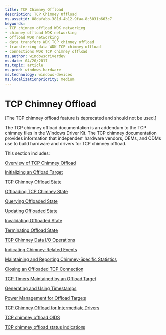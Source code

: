 ```yaml
---
title: TCP Chimney Offload
description: TCP Chimney Offload
ms.assetid: 88dafabb-381d-4b12-9faa-8c3031b663c7
keywords:
- TCP chimney offload WDK networking
- chimney offload WDK networking
- offload WDK networking
- data transfers WDK TCP chimney offload
- transferring data WDK TCP chimney offload
- connections WDK TCP chimney offload
ms.author: windowsdriverdev
ms.date: 04/20/2017
ms.topic: article
ms.prod: windows-hardware
ms.technology: windows-devices
ms.localizationpriority: medium
---
```


# TCP Chimney Offload


\[The TCP chimney offload feature is deprecated and should not be used.\]

The TCP chimney offload documentation is an addendum to the TCP chimney files in the Windows Driver Kit. The TCP chimney documentation provides information that independent hardware vendors, OEMs, and ODMs use to build hardware and drivers for TCP chimney offload.

This section includes:

[Overview of TCP Chimney Offload](overview-of-tcp-chimney-offload.md)

[Initializing an Offload Target](initializing-an-offload-target.md)

[TCP Chimney Offload State](tcp-chimney-offload-state.md)

[Offloading TCP Chimney State](offloading-tcp-chimney-state.md)

[Querying Offloaded State](querying-offloaded-state.md)

[Updating Offloaded State](updating-offloaded-state.md)

[Invalidating Offloaded State](invalidating-offloaded-state.md)

[Terminating Offload State](terminating-offload-state.md)

[TCP Chimney Data I/O Operations](tcp-chimney-data-i-o-operations.md)

[Indicating Chimney-Related Events](indicating-chimney-related-events.md)

[Maintaining and Reporting Chimney-Specific Statistics](maintaining-and-reporting-chimney-specific-statistics.md)

[Closing an Offloaded TCP Connection](closing-an-offloaded-tcp-connection.md)

[TCP Timers Maintained by an Offload Target](tcp-timers-maintained-by-an-offload-target.md)

[Generating and Using Timestamps](generating-and-using-timestamps.md)

[Power Management for Offload Targets](power-management-for-offload-targets.md)

[TCP Chimney Offload for Intermediate Drivers](tcp-chimney-offload-for-intermediate-drivers.md)

[TCP chimney offload OIDS](tcp-chimney-offload-oids.md)

[TCP chimney offload status indications](tcp-chimney-offload-status-indications.md)

 

 





